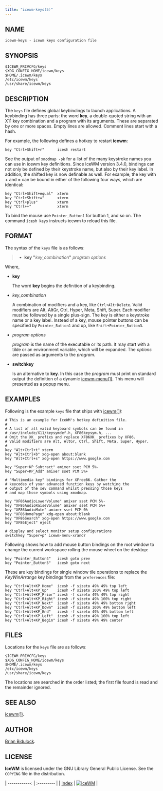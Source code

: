 ```yaml
---
title: "icewm-keys(5)"
---
```

## NAME

    icewm-keys - icewm keys configuration file

## SYNOPSIS

    $ICEWM_PRIVCFG/keys
    $XDG_CONFIG_HOME/icewm/keys
    $HOME/.icewm/keys
    /etc/icewm/keys
    /usr/share/icewm/keys

## DESCRIPTION

The `keys` file defines global keybindings to launch applications.
A keybinding has three parts: the word **key**, a double-quoted string
with an X11 key combination and a program with its arguments.
These are separated by one or more spaces. Empty lines are allowed.
Comment lines start with a hash.

For example, the following defines a hotkey to restart **icewm**:

    key "Ctrl+Shift+r"      icesh restart

See the output of `xmodmap -pk` for a list of the many keystroke names
you can use in icewm key definitions. Since IceWM version 3.4.0,
bindings can not only be defined by their keystroke name, but also by
their key label. In addition, the shifted key is now definable as well.
For example, the key with + and = can be bound in either of the
following four ways, which are identical:

    key "Ctrl+Shift+equal"  xterm
    key "Ctrl+Shift+="      xterm
    key "Ctrl+plus"         xterm
    key "Ctrl++"            xterm

To bind the mouse use `Pointer_Button1` for button 1, and so on.
The command `icesh keys` instructs icewm to reload this file.

## FORMAT

The syntax of the `keys` file is as follows:

> - **key** **"**_key\_combination_**"** _program_ _options_

Where,

- **key**

    The word **key** begins the definition of a keybinding.

- _key\_combination_

    A combination of modifiers and a key, like `Ctrl+Alt+Delete`.
    Valid modifiers are Alt, AltGr, Ctrl, Hyper, Meta, Shift, Super.
    Each modifier must be followed by a single plus-sign.
    The key is either a keystroke name or a key label.
    Instead of a key, mouse pointer buttons can be specified by
    `Pointer_Button1` and up, like `Shift+Pointer_Button3`.

- _program_ _options_

    _program_ is the name of the executable or its path.
    It may start with a tilde or an environment variable,
    which will be expanded.
    The _options_ are passed as arguments to the _program_.

- **switchkey**

    Is an alternative to **key**. In this case the _program_ must print on
    standard output the definition of a dynamic [icewm-menu(1)](icewm-menu).
    This menu will presented as a popup menu.

## EXAMPLES

Following is the example `keys` file that ships with [icewm(1)](icewm):

    # This is an example for IceWM's hotkey definition file.
    #
    # A list of all valid keyboard symbols can be found in
    # /usr/include/X11/keysymdef.h, XF86keysym.h, ...
    # Omit the XK_ prefixs and replace XF86XK_ prefixes by XF86.
    # Valid modifiers are Alt, AltGr, Ctrl, Shift, Meta, Super, Hyper.
    #
    key "Alt+Ctrl+t" xterm
    key "Alt+Ctrl+b" xdg-open about:blank
    key "Alt+Ctrl+s" xdg-open https://www.google.com

    key "Super+KP_Subtract" amixer sset PCM 5%-
    key "Super+KP_Add" amixer sset PCM 5%+

    # "Multimedia key" bindings for XFree86. Gather the
    # keycodes of your advanced function keys by watching the
    # output of the xev command whilst pressing those keys
    # and map those symbols using xmodmap.

    key "XF86AudioLowerVolume" amixer sset PCM 5%-
    key "XF86AudioRaiseVolume" amixer sset PCM 5%+
    key "XF86AudioMute" amixer sset PCM 0%
    key "XF86HomePage" xdg-open about:blank
    key "XF86Search" xdg-open https://www.google.com
    key "XF86Eject" eject

    # display and select monitor setup configurations
    switchkey "Super+p" icewm-menu-xrandr

Following shows how to add mouse button bindings on the root window to
change the current workspace rolling the mouse wheel on the desktop:

    key "Pointer_Button4"   icesh goto prev
    key "Pointer_Button5"   icesh goto next

These are key bindings for single window tile operations to replace the
_KeyWinArrange_ key bindings from the `preferences` file:

    key "Ctrl+Alt+KP_Home"  icesh -f sizeto 49% 49% top left
    key "Ctrl+Alt+KP_Up"    icesh -f sizeto 100% 49% top left
    key "Ctrl+Alt+KP_Prior" icesh -f sizeto 49% 49% top right
    key "Ctrl+Alt+KP_Right" icesh -f sizeto 49% 100% top right
    key "Ctrl+Alt+KP_Next"  icesh -f sizeto 49% 49% bottom right
    key "Ctrl+Alt+KP_Down"  icesh -f sizeto 100% 49% bottom left
    key "Ctrl+Alt+KP_End"   icesh -f sizeto 49% 49% bottom left
    key "Ctrl+Alt+KP_Left"  icesh -f sizeto 49% 100% top left
    key "Ctrl+Alt+KP_Begin" icesh -f sizeto 49% 49% center

## FILES

Locations for the `keys` file are as follows:

    $ICEWM_PRIVCFG/keys
    $XDG_CONFIG_HOME/icewm/keys
    $HOME/.icewm/keys
    /etc/icewm/keys
    /usr/share/icewm/keys

The locations are searched in the order listed; the first file found is
read and the remainder ignored.

## SEE ALSO

[icewm(1)](icewm).

## AUTHOR

[Brian Bidulock](mailto:bidulock@openss7.org).

## LICENSE

**IceWM** is licensed under the GNU Library General Public License.
See the `COPYING` file in the distribution.

| ------------: | :--------- |
| [Index](/man) | [![IceWM](/images/logom.jpg "ice-wm.org")](https://ice-wm.org "ice-wm.org") |
